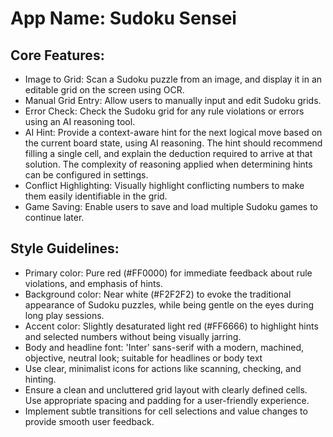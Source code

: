 # **App Name**: Sudoku Sensei

## Core Features:

- Image to Grid: Scan a Sudoku puzzle from an image, and display it in an editable grid on the screen using OCR.
- Manual Grid Entry: Allow users to manually input and edit Sudoku grids.
- Error Check: Check the Sudoku grid for any rule violations or errors using an AI reasoning tool.
- AI Hint: Provide a context-aware hint for the next logical move based on the current board state, using AI reasoning. The hint should recommend filling a single cell, and explain the deduction required to arrive at that solution. The complexity of reasoning applied when determining hints can be configured in settings.
- Conflict Highlighting: Visually highlight conflicting numbers to make them easily identifiable in the grid.
- Game Saving: Enable users to save and load multiple Sudoku games to continue later.

## Style Guidelines:

- Primary color: Pure red (#FF0000) for immediate feedback about rule violations, and emphasis of hints.
- Background color: Near white (#F2F2F2) to evoke the traditional appearance of Sudoku puzzles, while being gentle on the eyes during long play sessions.
- Accent color: Slightly desaturated light red (#FF6666) to highlight hints and selected numbers without being visually jarring.
- Body and headline font: 'Inter' sans-serif with a modern, machined, objective, neutral look; suitable for headlines or body text
- Use clear, minimalist icons for actions like scanning, checking, and hinting.
- Ensure a clean and uncluttered grid layout with clearly defined cells. Use appropriate spacing and padding for a user-friendly experience.
- Implement subtle transitions for cell selections and value changes to provide smooth user feedback.